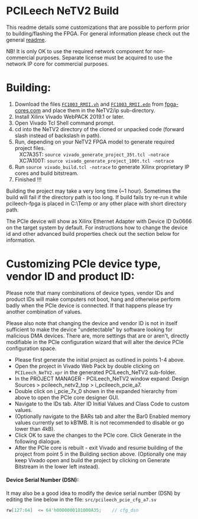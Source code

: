 PCILeech NeTV2 Build
=================
This readme details some customizations that are possible to perform prior to building/flashing the FPGA. For general information please check out the general [readme](readme.md).

NB! It is only OK to use the required network component for non-commercial purposes. Separate license must be acquired to use the network IP core for commercial purposes.

Building:
=================
1) Download the files [`FC1003_RMII.vh`](http://www.fpga-cores.com/FC/FC1003_RMII.vh) and [`FC1003_RMII.edn`](http://www.fpga-cores.com/dl/x7/FC1003_RMII.edn) from [fpga-cores.com](http://www.fpga-cores.com) and place them in the NeTV2/ip sub-directory.
1) Install Xilinx Vivado WebPACK 2019.1 or later.
2) Open Vivado Tcl Shell command prompt.
3) cd into the NeTV2 directory of the cloned or unpacked code (forward slash instead of backslash in path).
4) Run, depending on your NeTV2 FPGA model to generate required project files.
<br>&nbsp;&nbsp;&nbsp;XC7A35T: `source vivado_generate_project_35t.tcl -notrace` 
<br>&nbsp;&nbsp;&nbsp;XC7A100T: `source vivado_generate_project_100t.tcl -notrace`
5) Run `source vivado_build.tcl -notrace` to generate Xilinx proprietary IP cores and build bitstream.
6) Finished !!!

Building the project may take a very long time (~1 hour). Sometimes the build will fail if the directory path is too long. If build fails try re-run it while pcileech-fpga is placed in C:\Temp or any other place with short directory path.

The PCIe device will show as Xilinx Ethernet Adapter with Device ID 0x0666 on the target system by default. For instructions how to change the device id and other advanced build properties check out the section below for information.

Customizing PCIe device type, vendor ID and product ID:
=================
Please note that many combinations of device types, vendor IDs and product IDs will make computers not boot, hang and otherwise perform badly when the PCIe device is connected. If that happens please try another combination of values.

Please also note that changing the device and vendor ID is not in itself sufficient to make the device "undetectable" by software looking for malicious DMA devices. There are, more settings that are or aren't, directly modifiable in the PCIe configuration wizard that will alter the device PCIe configuration space.

* Please first generate the initial project as outlined in points 1-4 above.
* Open the project in Vivado Web Pack by double clicking on `PCILeech_NeTV2.xpr` in the generated PCILeech_NeTV2 sub-folder.
* In the PROJECT MANAGER - PCILeech_NeTV2 window expand: Design Sources > pcileech_netv2_top > i_pcileech_pcie_a7.
* Double click on i_pcie_7x_0 shown in the expanded hierarchy from above to open the PCIe core designer GUI.
* Navigate to the IDs tab. Alter ID Initial Values and Class Code to custom values.
* (Optionally navigate to the BARs tab and alter the Bar0 Enabled memory values currently set to kB1MB. It is not recommended to disable or go lower than 4kB).
* Click OK to save the changes to the PCIe core. Click Generate in the following dialogue.
* After the PCIe core is rebuilt - exit Vivado and resume building of the project from point 5 in the Building section above. (Optionally one may keep Vivado open and build the project by clicking on Generate Bitstream in the lower left instead).

#### Device Serial Number (DSN):

It may also be a good idea to modify the device serial number (DSN) by editing the line below in the file: `src/pcileech_pcie_cfg_a7.sv`
```verilog
rw[127:64]  <= 64'h0000000101000A35;    // cfg_dsn
```
